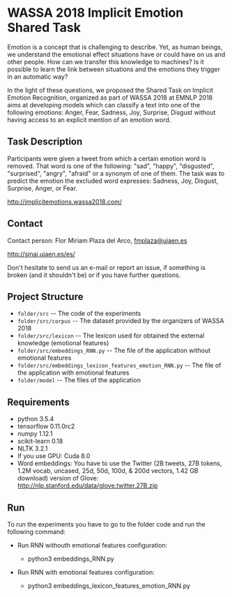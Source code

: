 # WASSA 2018 Implicit Emotion Shared Task

Emotion is a concept that is challenging to describe. Yet, as human beings, we understand the emotional effect situations have or could have on us and other people. How can we transfer this knowledge to machines? Is it possible to learn the link between situations and the emotions they trigger in an automatic way?

In the light of these questions, we proposed the Shared Task on Implicit Emotion Recognition, organized as part of WASSA 2018 at EMNLP 2018 aims at developing models which can classify a text into one of the following emotions: Anger, Fear, Sadness, Joy, Surprise, Disgust without having access to an explicit mention of an emotion word.

## Task Description

Participants were given a tweet from which a certain emotion word is removed. That word is one of the following: "sad", "happy", "disgusted", "surprised", "angry", "afraid" or a synonym of one of them. The task was to predict the emotion the excluded word expresses: Sadness, Joy, Disgust, Surprise, Anger, or Fear.

http://implicitemotions.wassa2018.com/

## Contact
Contact person: Flor Miriam Plaza del Arco, fmplaza@ujaen.es

http://sinai.ujaen.es/es/

Don't hesitate to send us an e-mail or report an issue, if something is broken (and it shouldn't be) or if you have further questions.

## Project Structure

* `folder/src` -- The code of the experiments
* `folder/src/corpus` -- The dataset provided by the organizers of WASSA 2018
* `folder/src/lexicon` -- The lexicon used for obtained the external knowledge (emotional features)
* `folder/src/embeddings_RNN.py` -- The file of the application without emotional features
* `folder/src/embeddings_lexicon_features_emotion_RNN.py` -- The file of the application with emotional features
* `folder/model` -- The files of the application


## Requirements

* python 3.5.4
* tensorflow 0.11.0rc2
* numpy 1.12.1
* scikit-learn 0.18
* NLTK 3.2.1
* If you use GPU: Cuda 8.0
* Word embeddings: You have to use the Twitter (2B tweets, 27B tokens, 1.2M vocab, uncased, 25d, 50d, 100d, & 200d vectors, 1.42 GB download) version of Glove: http://nlp.stanford.edu/data/glove.twitter.27B.zip


Run
------------------

To run the experiments you have to go to the folder code and run the following command:

* Run RNN withouth emotional features configuration: 

  + python3 embeddings_RNN.py

* Run RNN with emotional features configuration: 

  + python3 embeddings_lexicon_features_emotion_RNN.py




  
